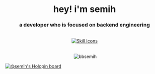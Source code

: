 <h1 align="center">hey! i'm semih </h1>

<h3 align="center">a developer who is focused on backend engineering</h3>
<br>

<div align="center">
  <a href="https://skillicons.dev/icons?i=javascript,typescript,golang,python,docker,nodejs,mongodb,postgres,aws,react,redis,rabbitmq,graphql,postman&perline=7">
    <img src="https://skillicons.dev/icons?i=javascript,typescript,golang,python,docker,nodejs,mongodb,postgres,aws,react,redis,rabbitmq,graphql,postman&perline=7" alt="Skill Icons">
  </a>
</div>

<br>


<div align="center">
<p>&nbsp;<img align="center" src="https://github-readme-stats.vercel.app/api?username=bbsemih&show_icons=true&theme=dark&locale=en" alt="bbsemih" /></p>
</div>


[![@semih's Holopin board](https://holopin.me/semih)](https://holopin.io/@semih)
